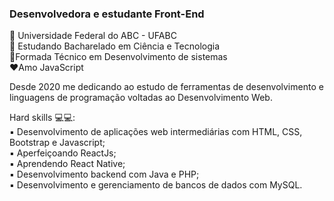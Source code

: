 ### Desenvolvedora e estudante Front-End
📍 Universidade Federal do ABC - UFABC <br>
📗 Estudando Bacharelado em Ciência e Tecnologia <br>
📖Formada Técnico em Desenvolvimento de sistemas<br>
❤️Amo JavaScript <br>



Desde 2020 me dedicando ao estudo de ferramentas de desenvolvimento e linguagens de programação voltadas ao Desenvolvimento Web.<br>

Hard skills 💻💻: <br>
▪ Desenvolvimento de aplicações web intermediárias com HTML, CSS, Bootstrap e Javascript; <br>
▪ Aperfeiçoando ReactJs; <br>
▪ Aprendendo React Native; <br>
▪ Desenvolvimento backend com Java e PHP; <br>
▪ Desenvolvimento e gerenciamento de bancos de dados com MySQL. <br>
